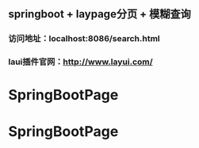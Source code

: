 ## springboot + laypage分页  + 模糊查询
### 访问地址：localhost:8086/search.html
### laui插件官网：http://www.layui.com/
# SpringBootPage
# SpringBootPage
